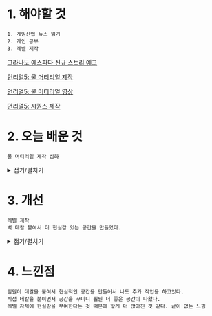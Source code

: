 # 1. 해야할 것
```
1. 게임산업 뉴스 읽기
2. 개인 공부
3. 레벨 제작
```
[그라나도 에스파다 신규 스토리 예고](https://www.gamemeca.com/view.php?gid=1744341)

[언리얼5: 물 머티리얼 제작](https://dev.epicgames.com/community/learning/courses/WL6/unreal-engine-5215ac/k0Z8/unreal-engine-d82158)

[언리얼5: 물 머티리얼 영상](https://www.youtube.com/watch?v=memtwULoJbs)

[언리얼5: 시퀀스 제작](https://www.youtube.com/watch?v=nuKGUEWZ5VM)

# 2. 오늘 배운 것
```
물 머티리얼 제작 심화
```
<details>
<summary>접기/펼치기</summary>

1. single layer water 세팅

![image](https://github.com/JM94Ent/TIL-WIL/assets/143363550/37ee8b9e-d6f6-4013-803c-de7e499b7ba8)

2. 

![image](https://github.com/JM94Ent/TIL-WIL/assets/143363550/ebeb3fcf-465f-465d-ac03-0f240a717a7d)


3. 흡수할 색 설정

![image](https://github.com/JM94Ent/TIL-WIL/assets/143363550/4da279f7-3f03-4add-887e-bbd5c5642050)



</details>



# 3. 개선
```
레벨 제작
벽 데칼 붙여서 더 현실감 있는 공간을 만들었다.
```
<details>
<summary>접기/펼치기</summary>

![image](https://github.com/JM94Ent/TIL-WIL/assets/143363550/85fba8c8-a441-4f2d-add2-e5f83b7ffb27)

</details>



# 4. 느낀점
```
팀원이 데칼을 붙여서 현실적인 공간을 만들어서 나도 추가 작업을 하고있다.
직접 데칼을 붙이면서 공간을 꾸미니 훨씬 더 좋은 공간이 나왔다.
레벨 자체에 현실감을 부여한다는 것 때문에 할게 더 많아진 것 같다. 끝이 없는 느낌
```


